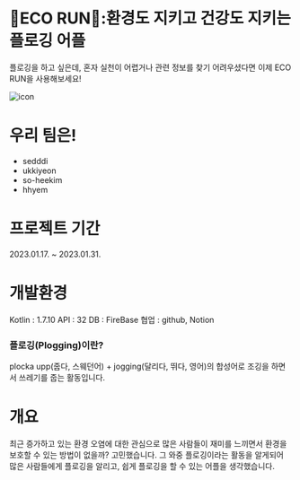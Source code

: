 # 🌱ECO RUN🏃:환경도 지키고 건강도 지키는 플로깅 어플
플로깅을 하고 싶은데, 혼자 실천이 어렵거나 관련 정보를 찾기 어려우셨다면 이제 ECO RUN을 사용해보세요!

![icon](https://user-images.githubusercontent.com/63574818/215716733-81640b7a-ad64-4fce-b0f0-034f03608d88.png)

# 우리 팀은!
- sedddi
- ukkiyeon
- so-heekim
- hhyem

# 프로젝트 기간
2023.01.17. ~ 2023.01.31.

# 개발환경
Kotlin : 1.7.10
API : 32
DB : FireBase
협업 : github, Notion

### 플로깅(Plogging)이란?
plocka upp(줍다, 스웨던어) + jogging(달리다, 뛰다, 영어)의 합성어로 조깅을 하면서 쓰레기를 줍는 활동입니다. 

# 개요
최근 증가하고 있는 환경 오염에 대한 관심으로 많은 사람들이 재미를 느끼면서 환경을 보호할 수 있는 방법이 없을까? 고민했습니다. 그 와중 플로깅이라는 활동을 알게되어 많은 사람들에게 플로깅을 알리고, 쉽게 플로깅을 할 수 있는 어플을 생각했습니다.

